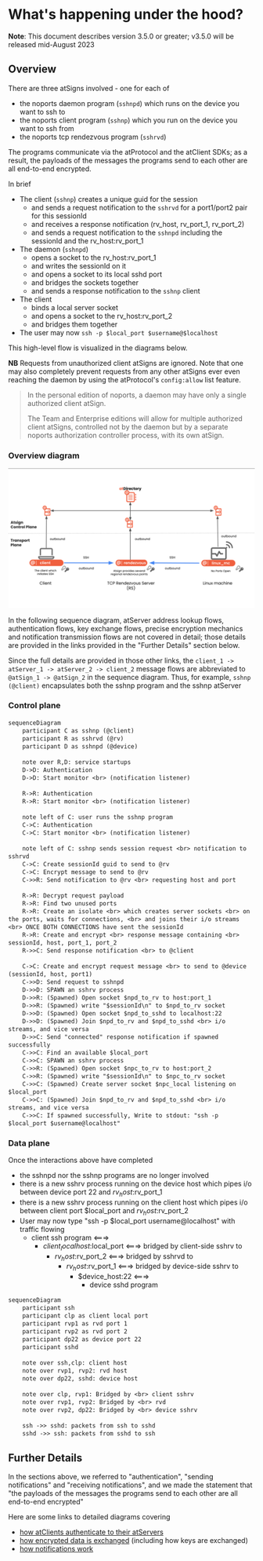 # What's happening under the hood?

**Note**: This document describes version 3.5.0 or greater; v3.5.0 will be
released mid-August 2023

## Overview
There are three atSigns involved - one for each of
- the noports daemon program (`sshnpd`) which runs on the device you want to 
  ssh to
- the noports client program (`sshnp`) which you run on the device you want to 
  ssh from
- the noports tcp rendezvous program (`sshrvd`)

The programs communicate via the atProtocol and the atClient SDKs; as a 
result, the payloads of the messages the programs send to each other are all 
end-to-end encrypted.

In brief
- The client (`sshnp`) creates a unique guid for the session
  - and sends a request notification to the `sshrvd` for a port1/port2 pair
    for this sessionId
  - and receives a response notification (rv_host, rv_port_1, rv_port_2)
  - and sends a request notification to the `sshnpd` including the sessionId 
    and the rv_host:rv_port_1
- The daemon (`sshnpd`)
  - opens a socket to the rv_host:rv_port_1
  - and writes the sessionId on it
  - and opens a socket to its local sshd port
  - and bridges the sockets together
  - and sends a response notification to the `sshnp` client
- The client
  - binds a local server socket
  - and opens a socket to the rv_host:rv_port_2 
  - and bridges them together
- The user may now `ssh -p $local_port $username@$localhost`

This high-level flow is visualized in the diagrams below.

**NB** Requests from unauthorized client atSigns are ignored. Note that one
may also completely prevent requests from any other atSigns ever even
reaching the daemon by using the atProtocol's `config:allow` list feature.
> In the personal edition of noports, a daemon may have only a single
> authorized client atSign.
>
> The Team and Enterprise editions will allow for multiple authorized client
> atSigns, controlled not by the daemon but by a separate noports
> authorization controller process, with its own atSign.

### Overview diagram
![](overview.png)

In the following sequence diagram, atServer address lookup flows, 
authentication flows, key exchange flows, precise encryption mechanics and 
notification transmission flows are not covered in detail; those details are 
provided in the links provided in the "Further Details" section below.

Since the full details are provided in those other links, the 
`client_1 -> atServer_1 -> atServer_2 -> client_2`
message flows are abbreviated to `@atSign_1 -> @atSign_2` in the 
sequence diagram. Thus, for example, `sshnp (@client)` encapsulates both the 
sshnp program and the sshnp atServer

### Control plane
```mermaid
sequenceDiagram
    participant C as sshnp (@client)
    participant R as sshrvd (@rv)
    participant D as sshnpd (@device)

    note over R,D: service startups
    D->D: Authentication
    D->D: Start monitor <br> (notification listener)
    
    R->R: Authentication
    R->R: Start monitor <br> (notification listener)

    note left of C: user runs the sshnp program
    C->C: Authentication
    C->C: Start monitor <br> (notification listener)
    
    note left of C: sshnp sends session request <br> notification to sshrvd
    C->C: Create sessionId guid to send to @rv
    C->C: Encrypt message to send to @rv
    C->>R: Send notification to @rv <br> requesting host and port
    
    R->R: Decrypt request payload
    R->R: Find two unused ports
    R->R: Create an isolate <br> which creates server sockets <br> on the ports, waits for connections, <br> and joins their i/o streams <br> ONCE BOTH CONNECTIONS have sent the sessionId
    R->R: Create and encrypt <br> response message containing <br> sessionId, host, port_1, port_2
    R->>C: Send response notification <br> to @client
    
    C->C: Create and encrypt request message <br> to send to @device (sessionId, host, port1)
    C->>D: Send request to sshnpd
    D->>D: SPAWN an sshrv process
    D->>R: (Spawned) Open socket $npd_to_rv to host:port_1
    D->>R: (Spawned) write "$sessionId\n" to $npd_to_rv socket
    D->>D: (Spawned) Open socket $npd_to_sshd to localhost:22
    D->>D: (Spawned) Join $npd_to_rv and $npd_to_sshd <br> i/o streams, and vice versa
    D->>C: Send "connected" response notification if spawned successfully
    C->>C: Find an available $local_port
    C->>C: SPAWN an sshrv process
    C->>R: (Spawned) Open socket $npc_to_rv to host:port_2
    C->>R: (Spawned) write "$sessionId\n" to $npc_to_rv socket
    C->>C: (Spawned) Create server socket $npc_local listening on $local_port
    C->>C: (Spawned) Join $npd_to_rv and $npd_to_sshd <br> i/o streams, and vice versa
    C->>C: If spawned successfully, Write to stdout: "ssh -p $local_port $username@localhost"
```

### Data plane
Once the interactions above have completed
- the sshnpd nor the sshnp programs are no longer involved
- there is a new sshrv process running on the device host which pipes i/o 
  between device port 22 and $rv_host:$rv_port_1 
- there is a new sshrv process running on the client host which pipes i/o
  between client port $local_port and $rv_host:$rv_port_2
- User may now type "ssh -p $local_port username@localhost" with traffic flowing 
  - client ssh program <===>
    - $client_localhost:$local_port <===> bridged by client-side sshrv to
      - $rv_host:$rv_port_2 <===> bridged by sshrvd to
        - $rv_host:$rv_port_1 <===> bridged by device-side sshrv to
          - $device_host:22 <===>
            - device sshd program

```mermaid
sequenceDiagram
    participant ssh
    participant clp as client local port
    participant rvp1 as rvd port 1
    participant rvp2 as rvd port 2
    participant dp22 as device port 22
    participant sshd
    
    note over ssh,clp: client host
    note over rvp1, rvp2: rvd host
    note over dp22, sshd: device host
    
    note over clp, rvp1: Bridged by <br> client sshrv
    note over rvp1, rvp2: Bridged by <br> rvd
    note over rvp2, dp22: Bridged by <br> device sshrv
    
    ssh ->> sshd: packets from ssh to sshd
    sshd ->> ssh: packets from sshd to ssh
```

## Further Details
In the sections above, we referred to "authentication", "sending 
notifications" and "receiving notifications", and we made the statement that
"the payloads of the messages the programs send to each other are all
end-to-end encrypted"

Here are some links to detailed diagrams covering
- [how atClients authenticate to their atServers](https://github.com/atsign-foundation/at_protocol/blob/trunk/decisions/2023-01-pkam-per-app-and-device.md#appendix---current-flows)
- [how encrypted data is exchanged](https://github.com/atsign-foundation/at_protocol/blob/trunk/usage-examples/how-to-exchange-encrypted-data.md) (including how keys are exchanged)
- [how notifications work](https://github.com/atsign-foundation/at_protocol/blob/trunk/usage-examples/how-notifications-work.md)
